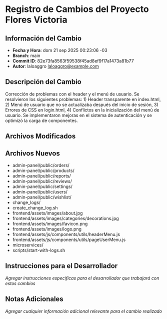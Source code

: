 # Registro de Cambios del Proyecto Flores Victoria

## Información del Cambio
- **Fecha y Hora**: dom 21 sep 2025 00:23:06 -03
- **Branch**: main
- **Commit ID**: 82e73fa8563f59538f45ad8ef9f17a1473a81b77
- **Autor**: laloaggro <laloaggro@example.com>

## Descripción del Cambio
Corrección de problemas con el header y el menú de usuario. Se resolvieron los siguientes problemas: 1) Header transparente en index.html, 2) Menú de usuario que no se actualizaba después del inicio de sesión, 3) Errores de CSS en login.html, 4) Conflictos en la inicialización del menú de usuario. Se implementaron mejoras en el sistema de autenticación y se optimizó la carga de componentes.

## Archivos Modificados


## Archivos Nuevos
- admin-panel/public/orders/
- admin-panel/public/products/
- admin-panel/public/reports/
- admin-panel/public/reviews/
- admin-panel/public/settings/
- admin-panel/public/users/
- admin-panel/public/wishlist/
- change_logs/
- create_change_log.sh
- frontend/assets/images/about.jpg
- frontend/assets/images/categories/decorations.jpg
- frontend/assets/images/favicon.png
- frontend/assets/images/logo.png
- frontend/assets/js/components/utils/headerMenu.js
- frontend/assets/js/components/utils/pageUserMenu.js
- microservices/
- scripts/start-with-logs.sh

## Instrucciones para el Desarrollador
*Agregar instrucciones específicas para el desarrollador que trabajará con estos cambios*

## Notas Adicionales
*Agregar cualquier información adicional relevante para el cambio realizado*

